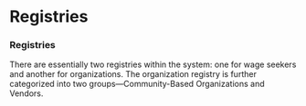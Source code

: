 # Registries

### Registries <a href="#_wusc77whh33i" id="_wusc77whh33i"></a>

There are essentially two registries within the system: one for wage seekers and another for organizations. The organization registry is further categorized into two groups—Community-Based Organizations and Vendors.
